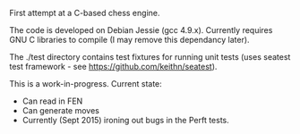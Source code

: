 
First attempt at a C-based chess engine.

The code is developed on Debian Jessie (gcc 4.9.x). Currently requires GNU C libraries to compile (I may remove this dependancy later). 

The ./test directory contains test fixtures for running unit tests (uses seatest test framework - see https://github.com/keithn/seatest). 

This is a work-in-progress. Current state:
- Can read in FEN
- Can generate moves
- Currently (Sept 2015) ironing out bugs in the Perft tests.






